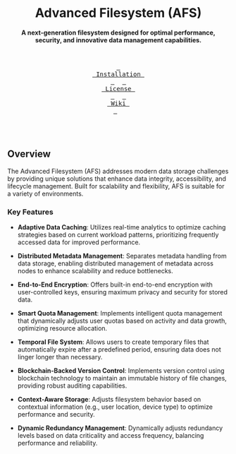 <div align = center>
  
  <h1> Advanced Filesystem (AFS) </h1>
  
  **A next-generation filesystem designed for optimal performance, security, and innovative data management capabilities.**

  
</div>

<div align="center">

<br>

  <a href="#installation"><kbd> <br> Installation <br> </kbd></a>&ensp;&ensp;
  <a href="https://github.com/vnothkumar/portium/blob/main/LICENSE"><kbd> <br> License <br> </kbd></a>&ensp;&ensp;
  <a href="https://github.com/vnothkumar/portium/wiki"><kbd> <br> Wiki <br> </kbd></a>&ensp;&ensp;

</div><br><br>

## Overview

The Advanced Filesystem (AFS) addresses modern data storage challenges by providing unique solutions that enhance data integrity, accessibility, and lifecycle management. Built for scalability and flexibility, AFS is suitable for a variety of environments.

### Key Features

- **Adaptive Data Caching**: Utilizes real-time analytics to optimize caching strategies based on current workload patterns, prioritizing frequently accessed data for improved performance.

- **Distributed Metadata Management**: Separates metadata handling from data storage, enabling distributed management of metadata across nodes to enhance scalability and reduce bottlenecks.

- **End-to-End Encryption**: Offers built-in end-to-end encryption with user-controlled keys, ensuring maximum privacy and security for stored data.

- **Smart Quota Management**: Implements intelligent quota management that dynamically adjusts user quotas based on activity and data growth, optimizing resource allocation.

- **Temporal File System**: Allows users to create temporary files that automatically expire after a predefined period, ensuring data does not linger longer than necessary.

- **Blockchain-Backed Version Control**: Implements version control using blockchain technology to maintain an immutable history of file changes, providing robust auditing capabilities.

- **Context-Aware Storage**: Adjusts filesystem behavior based on contextual information (e.g., user location, device type) to optimize performance and security.

- **Dynamic Redundancy Management**: Dynamically adjusts redundancy levels based on data criticality and access frequency, balancing performance and reliability.
